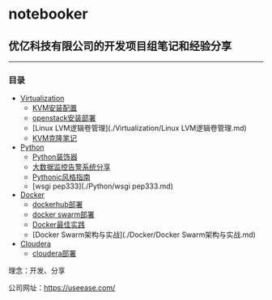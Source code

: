 # notebooker
## 优亿科技有限公司的开发项目组笔记和经验分享
---------------------------

### 目录
- [Virtualization](./Virtualization/)
    * [KVM安装配置](./Virtualization/kvm_setup_and_config.md)
    * [openstack安装部署](./Virtualization/openstack安装部署.md)
    * [Linux LVM逻辑卷管理](./Virtualization/Linux LVM逻辑卷管理.md)
    * [KVM克隆笔记](./Virtualization/KVM克隆笔记.md)
- [Python](./Python/)
    * [Python装饰器](./Python/使用Python装饰器.md)
    * [大数据监控告警系统分享](./Python/PyCon/PyCon2016-大数据监控告警系统.md)
    * [Pythonic风格指南](./Python/Pythonic风格指南.md)
    * [wsgi pep333](./Python/wsgi pep333.md)
- [Docker](./Docker/)
    * [dockerhub部署](./Docker/dockerhub_registry_building.md)
    * [docker swarm部署](./Docker/docker_swarm_mode.md)
    * [Docker最佳实践](./Docker/Docker最佳实践.md)
    * [Docker Swarm架构与实战](./Docker/Docker Swarm架构与实战.md)
- [Cloudera](./Cloudera/)
    * [cloudera部署](./Cloudera/cloudera部署.md)

理念：开发、分享

公司网址：https://useease.com/
